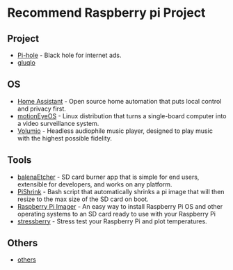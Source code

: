 # Recommend Raspberry pi Project

## Project
- [Pi-hole](https://docs.pi-hole.net/main/basic-install/) - Black hole for internet ads.
- [gluqlo](https://github.com/mapi68/gluqlo?tab=readme-ov-file)


## OS
- [Home Assistant](https://www.home-assistant.io/) - Open source home automation that puts local control and privacy first.
- [motionEyeOS](https://github.com/ccrisan/motioneyeos/wiki) - Linux distribution that turns a single-board computer into a video surveillance system.
- [Volumio](https://volumio.com/) - Headless audiophile music player, designed to play music with the highest possible fidelity.

## Tools
- [balenaEtcher](https://www.balena.io/etcher/) - SD card burner app that is simple for end users, extensible for developers, and works on any platform.
- [PiShrink](https://github.com/Drewsif/PiShrink/) - Bash script that automatically shrinks a pi image that will then resize to the max size of the SD card on boot.
- [Raspberry Pi Imager](https://www.raspberrypi.org/blog/raspberry-pi-imager-imaging-utility/) - An easy way to install Raspberry Pi OS and other operating systems to an SD card ready to use with your Raspberry Pi
- [stressberry](https://github.com/nschloe/stressberry) - Stress test your Raspberry Pi and plot temperatures.


## Others
- [others](https://github.com/thibmaek/awesome-raspberry-pi?tab=readme-ov-file#tools)
